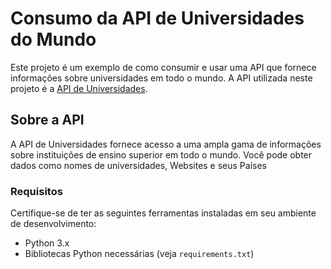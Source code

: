 # Consumo da API de Universidades do Mundo

Este projeto é um exemplo de como consumir e usar uma API que fornece informações sobre universidades em todo o mundo. A API utilizada neste projeto é a [API de Universidades](world_universities_and_domains.json).

## Sobre a API

A API de Universidades fornece acesso a uma ampla gama de informações sobre instituições de ensino superior em todo o mundo. Você pode obter dados como nomes de universidades, Websites e seus Países


### Requisitos

Certifique-se de ter as seguintes ferramentas instaladas em seu ambiente de desenvolvimento:

- Python 3.x
- Bibliotecas Python necessárias (veja `requirements.txt`)

